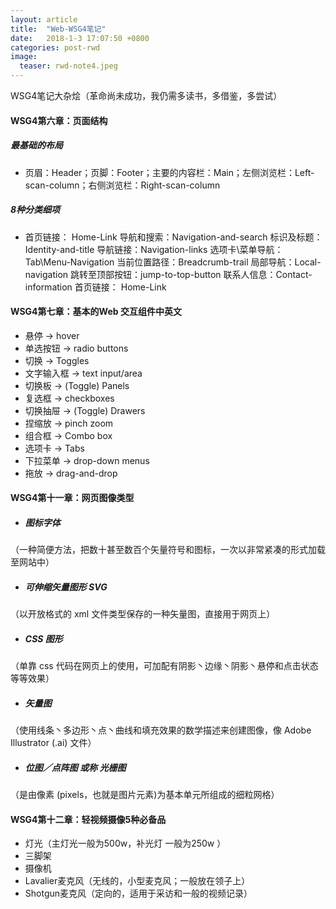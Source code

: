 ```yaml
---
layout: article
title:  "Web-WSG4笔记"
date:   2018-1-3 17:07:50 +0800
categories: post-rwd
image:
  teaser: rwd-note4.jpeg
---
```


WSG4笔记大杂烩（革命尚未成功，我仍需多读书，多借鉴，多尝试）

#### WSG4第六章：页面结构
##### 最基础的布局
- 页眉：Header；页脚：Footer；主要的内容栏：Main；左侧浏览栏：Left-scan-column；右侧浏览栏：Right-scan-column

##### 8种分类细项
- 首页链接： Home-Link
  导航和搜索：Navigation-and-search
  标识及标题：Identity-and-title
  导航链接：Navigation-links
  选项卡\菜单导航：Tab\Menu-Navigation
  当前位置路径：Breadcrumb-trail
  局部导航：Local-navigation
  跳转至顶部按钮：jump-to-top-button
  联系人信息：Contact-information
  首页链接： Home-Link

#### WSG4第七章：基本的Web 交互组件中英文
- 悬停 → hover
- 单选按钮 → radio buttons
- 切换 → Toggles
- 文字输入框 → text input/area
- 切换板 → (Toggle) Panels
- 复选框 → checkboxes
- 切换抽屉 → (Toggle) Drawers
- 捏缩放 → pinch zoom
- 组合框 → Combo box
- 选项卡 → Tabs
- 下拉菜单 → drop-down menus
- 拖放 → drag-and-drop

#### WSG4第十一章：网页图像类型
- ##### 图标字体
（一种简便方法，把数十甚至数百个矢量符号和图标，一次以非常紧凑的形式加载至网站中）
- ##### 可伸缩矢量图形 SVG
（以开放格式的 xml 文件类型保存的一种矢量图，直接用于网页上）
- ##### CSS 图形
（单靠 css 代码在网页上的使用，可加配有阴影丶边缘丶阴影丶悬停和点击状态等等效果）
- ##### 矢量图
（使用线条丶多边形丶点丶曲线和填充效果的数学描述来创建图像，像 Adobe Illustrator (.ai) 文件）
- ##### 位图／点阵图 或称 光栅图
（是由像素 (pixels，也就是图片元素)为基本单元所组成的细粒网格）

#### WSG4第十二章：轻视频摄像5种必备品
- 灯光（主灯光一般为500w，补光灯 一般为250w ）
- 三脚架
- 摄像机
- Lavalier麦克风（无线的，小型麦克风；一般放在领子上）
- Shotgun麦克风（定向的，适用于采访和一般的视频记录）